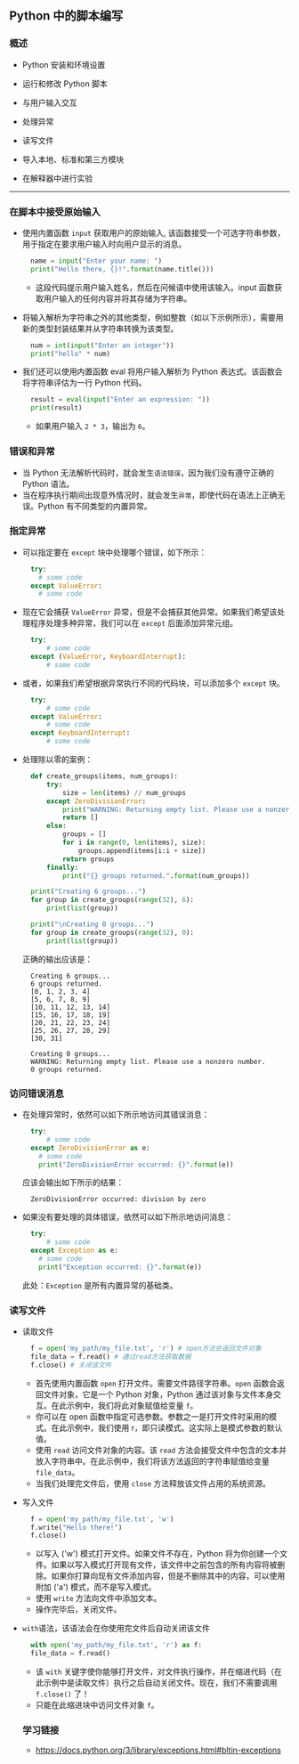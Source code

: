 Python 中的脚本编写
---

### 概述

- Python 安装和环境设置

- 运行和修改 Python 脚本

- 与用户输入交互

- 处理异常

- 读写文件

- 导入本地、标准和第三方模块

- 在解释器中进行实验

---

### 在脚本中接受原始输入

- 使用内置函数 `input` 获取用户的原始输入, 该函数接受一个可选字符串参数，用于指定在要求用户输入时向用户显示的消息。

  ```Python
    name = input("Enter your name: ")
    print("Hello there, {}!".format(name.title()))
  ```

  * 这段代码提示用户输入姓名，然后在问候语中使用该输入。input 函数获取用户输入的任何内容并将其存储为字符串。

- 将输入解析为字符串之外的其他类型，例如整数（如以下示例所示），需要用新的类型封装结果并从字符串转换为该类型。
  ```Python
    num = int(input("Enter an integer"))
    print("hello" * num)
  ```

- 我们还可以使用内置函数 eval 将用户输入解析为 Python 表达式。该函数会将字符串评估为一行 Python 代码。
  ```python
    result = eval(input("Enter an expression: "))
    print(result)
  ```
  * 如果用户输入 `2 * 3`，输出为 `6`。

### 错误和异常

- 当 Python 无法解析代码时，就会发生`语法错误`，因为我们没有遵守正确的 Python 语法。
- 当在程序执行期间出现意外情况时，就会发生`异常`，即使代码在语法上正确无误。Python 有不同类型的内置异常。

### 指定异常

- 可以指定要在 `except` 块中处理哪个错误，如下所示：
  ```python
    try:
      # some code
    except ValueError:
      # some code
  ```

- 现在它会捕获 `ValueError` 异常，但是不会捕获其他异常。如果我们希望该处理程序处理多种异常，我们可以在 `except` 后面添加异常元组。
  ```python
    try:
        # some code
    except (ValueError, KeyboardInterrupt):
        # some code
  ```

- 或者，如果我们希望根据异常执行不同的代码块，可以添加多个 `except` 块。
  ```python
    try:
        # some code
    except ValueError:
        # some code
    except KeyboardInterrupt:
        # some code
  ```

- 处理除以零的案例：

  ```python
    def create_groups(items, num_groups):
        try:
            size = len(items) // num_groups
        except ZeroDivisionError:
            print("WARNING: Returning empty list. Please use a nonzero number.")
            return []
        else:
            groups = []
            for i in range(0, len(items), size):
                groups.append(items[i:i + size])
            return groups
        finally:
            print("{} groups returned.".format(num_groups))

    print("Creating 6 groups...")
    for group in create_groups(range(32), 6):
        print(list(group))

    print("\nCreating 0 groups...")
    for group in create_groups(range(32), 0):
        print(list(group))
  ```

  正确的输出应该是：

  ```log
    Creating 6 groups...
    6 groups returned.
    [0, 1, 2, 3, 4]
    [5, 6, 7, 8, 9]
    [10, 11, 12, 13, 14]
    [15, 16, 17, 18, 19]
    [20, 21, 22, 23, 24]
    [25, 26, 27, 28, 29]
    [30, 31]

    Creating 0 groups...
    WARNING: Returning empty list. Please use a nonzero number.
    0 groups returned.
  ```

### 访问错误消息

- 在处理异常时，依然可以如下所示地访问其错误消息：
  ```python
    try:
        # some code
    except ZeroDivisionError as e:
      # some code
      print("ZeroDivisionError occurred: {}".format(e))
  ```

  应该会输出如下所示的结果：

  ```log
    ZeroDivisionError occurred: division by zero
  ```

- 如果没有要处理的具体错误，依然可以如下所示地访问消息：

  ```python
    try:
        # some code
    except Exception as e:
      # some code
      print("Exception occurred: {}".format(e))
  ```

  此处：`Exception` 是所有内置异常的基础类。


### 读写文件

- 读取文件
  ```python
    f = open('my_path/my_file.txt', 'r') # open方法会返回文件对象
    file_data = f.read() # 通过read方法获取数据
    f.close() # 关闭该文件
  ```
  * 首先使用内置函数 `open` 打开文件。需要文件路径字符串。`open` 函数会返回文件对象，它是一个 Python 对象，Python 通过该对象与文件本身交互。在此示例中，我们将此对象赋值给变量 `f`。
  * 你可以在 open 函数中指定可选参数。参数之一是打开文件时采用的模式。在此示例中，我们使用 r，即只读模式。这实际上是模式参数的默认值。
  * 使用 `read` 访问文件对象的内容。该 `read` 方法会接受文件中包含的文本并放入字符串中。在此示例中，我们将该方法返回的字符串赋值给变量 `file_data`。
  * 当我们处理完文件后，使用 `close` 方法释放该文件占用的系统资源。

- 写入文件
  ```python
    f = open('my_path/my_file.txt', 'w')
    f.write("Hello there!")
    f.close()
  ```
  * 以写入 ('w') 模式打开文件。如果文件不存在，Python 将为你创建一个文件。如果以写入模式打开现有文件，该文件中之前包含的所有内容将被删除。如果你打算向现有文件添加内容，但是不删除其中的内容，可以使用附加 ('a') 模式，而不是写入模式。
  * 使用 `write` 方法向文件中添加文本。
  * 操作完毕后，关闭文件。

- `with`语法，该语法会在你使用完文件后自动关闭该文件
  ```python
    with open('my_path/my_file.txt', 'r') as f:
    file_data = f.read()
  ```
  * 该 `with` 关键字使你能够打开文件，对文件执行操作，并在缩进代码（在此示例中是读取文件）执行之后自动关闭文件。现在，我们不需要调用 `f.close()` 了！
  * 只能在此缩进块中访问文件对象 `f`。



  ### 学习链接

  - https://docs.python.org/3/library/exceptions.html#bltin-exceptions